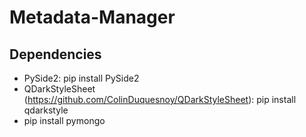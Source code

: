 # Metadata-Manager

## Dependencies
* PySide2: pip install PySide2
* QDarkStyleSheet (https://github.com/ColinDuquesnoy/QDarkStyleSheet): pip install qdarkstyle
* pip install pymongo